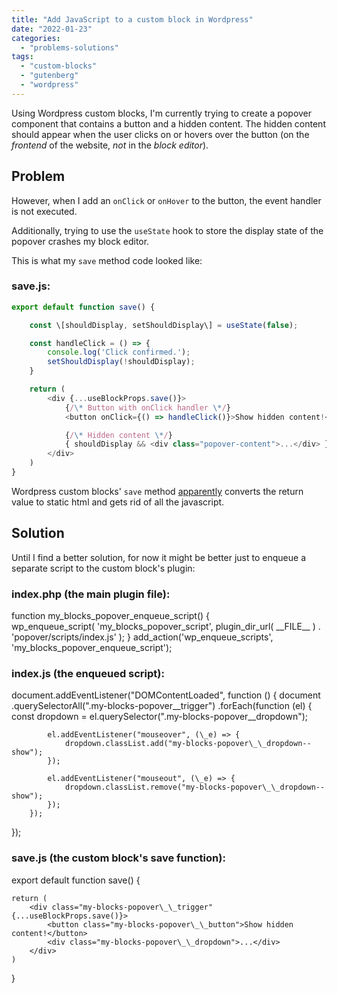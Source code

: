 ```yaml
---
title: "Add JavaScript to a custom block in Wordpress"
date: "2022-01-23"
categories: 
  - "problems-solutions"
tags: 
  - "custom-blocks"
  - "gutenberg"
  - "wordpress"
---
```


Using Wordpress custom blocks, I'm currently trying to create a popover component that contains a button and a hidden content. The hidden content should appear when the user clicks on or hovers over the button (on the _frontend_ of the website, _not_ in the _block editor_).

## Problem

However, when I add an `onClick` or `onHover` to the button, the event handler is not executed.

Additionally, trying to use the `useState` hook to store the display state of the popover crashes my block editor.

This is what my `save` method code looked like:

### **save.js:**

```js
export default function save() {

    const \[shouldDisplay, setShouldDisplay\] = useState(false);

    const handleClick = () => {
        console.log('Click confirmed.');
        setShouldDisplay(!shouldDisplay);
    }

    return (
        <div {...useBlockProps.save()}>
            {/\* Button with onClick handler \*/}
            <button onClick={() => handleClick()}>Show hidden content!</button>

            {/\* Hidden content \*/}
            { shouldDisplay && <div class="popover-content">...</div> }
        </div>
    )
}

```

Wordpress custom blocks' `save` method [apparently](https://stackoverflow.com/questions/53072701/wordpress-add-onclick-event-inside-gutenberg-block) converts the return value to static html and gets rid of all the javascript.

## Solution

Until I find a better solution, for now it might be better just to enqueue a separate script to the custom block's plugin:

### **index.php** (the main plugin file):

function my\_blocks\_popover\_enqueue\_script()
{   
    wp\_enqueue\_script( 'my\_blocks\_popover\_script', plugin\_dir\_url( \_\_FILE\_\_ ) . 'popover/scripts/index.js' );
}
add\_action('wp\_enqueue\_scripts', 'my\_blocks\_popover\_enqueue\_script');

### **index.js** (the enqueued script):

document.addEventListener("DOMContentLoaded", function () {
    document
        .querySelectorAll(".my-blocks-popover\_\_trigger")
        .forEach(function (el) {
            const dropdown = el.querySelector(".my-blocks-popover\_\_dropdown");

            el.addEventListener("mouseover", (\_e) => {
                dropdown.classList.add("my-blocks-popover\_\_dropdown--show");
            });

            el.addEventListener("mouseout", (\_e) => {
                dropdown.classList.remove("my-blocks-popover\_\_dropdown--show");
            });
        });
});

### **save.js** (the custom block's save function):

export default function save() {

    return (
        <div class="my-blocks-popover\_\_trigger" {...useBlockProps.save()}>
            <button class="my-blocks-popover\_\_button">Show hidden content!</button>
            <div class="my-blocks-popover\_\_dropdown">...</div>
        </div>
    )
}
